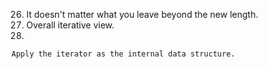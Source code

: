 26.
    It doesn't matter what you leave beyond the new length.
70.
    Overall iterative view.
146.
    Apply the iterator as the internal data structure.
